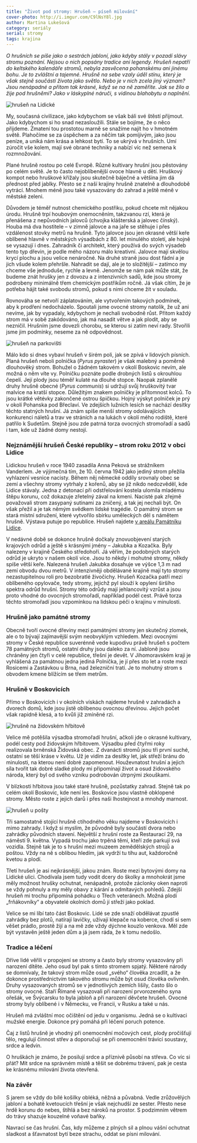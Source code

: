 ```yaml
---
title: "Život pod stromy: Hrušeň – píseň milování"
cover-photo: http://i.imgur.com/C9lNsY8l.jpg
author: Martina Lukešová
category: seriály
serial: stromy
tags: krajina
---
```


*O hrušních se píše jako o sestrách jabloní, jako kdyby stály v pozadí slávy stromu poznání. Nejsou o nich popsány tradice ani legendy. Hrušeň nepatří do keltského kalendáře stromů, nebyla zasvěcena pohanskému ani jinému bohu. Je to zvláštní a tajemné. Hrušně na sebe vzaly úděl stínu, který je však stejně součástí života jako světlo. Nebo je v nich zcela jiný význam? Jsou nenápadné a přitom tak krásné, když se na ně zaměříte. Jak se žilo a žije pod hrušněmi? Jako v láskyplné náruči, s vidinou blahobytu a naplnění.*

<img src="http://i.imgur.com/C9lNsY8.jpg" alt="hrušeň na Lidické" class="img-responsive img-popup" data-author="Martina Lukešová">

My, současná civilizace, jako kdybychom se však báli své štěstí přijmout. Jako kdybychom si ho snad nezasloužili. Stále se bojíme, že o něco přijdeme. Zmatení tou prostotou marně se snažíme najít ho v hmotném světě. Plahočíme se za úspěchem a za něčím tak pomíjivým, jako jsou peníze, a uniká nám krása a lehkost bytí. To se ukrývá v hrušních. Umí zúročit vše kolem, mají své obrané techniky a nabízí víc než semena k rozmnožování. 

Plané hrušně rostou po celé Evropě. Různé kultivary hrušní jsou pěstovány po celém světě. Je to často nejoblíbenější ovoce hlavně u dětí. Hruškový kompot nebo hruškové křížaly jsou skutečně báječné a většina jim dá přednost před jablky. Přesto se z naší krajiny hrušně znatelně a dlouhodobě vytrácí. Mnohem méně jsou také vysazovány do zahrad a ještě méně v městské zeleni.

Důvodem je téměř nutnost chemického postřiku, pokud chcete mít nějakou úrodu. Hrušně trpí houbovým onemocněním, takzvanou rzí, která je přenášena z nepůvodních jalovců (chvojka klášterská a jalovec čínský). Houba má dva hostitele – v zimně jalovce a na jaře se stěhuje i přes vzdálenost stovky metrů na hrušně. Tyto jalovce jsou jen okrasné větší keře oblíbené hlavně v městských výsadbách z 80. let minulého století, ale hojně se vysazují i dnes. Zahradník či architekt, který používá do svých výsadeb tento typ dřevin, je podle mého názoru málo kreativní. Jalovce mají skvělou krycí plochu a jsou velice nenáročné. Na druhé straně jsou dost fádní a je jich všude kolem přehršle. Nahradit se dají, ale je to složitější – zatímco my chceme vše jednoduše, rychle a levně. Jenomže se nám pak může stát, že budeme znát hrušky jen z dovozu a z intenzivních sadů, kde jsou stromy podrobeny minimálně třem chemickým postřikům ročně. Já však cítím, že je potřeba hájit také svobodu stromů, pokud s nimi chceme žít v souladu. 

Rovnováha se netvoří záplatováním, ale vytvořením takových podmínek, aby k prodření nedocházelo. Spoutali jsme ovocné stromy natolik, že už ani nevíme, jak by vypadaly, kdybychom je nechali svobodně růst. Přitom každý strom má v sobě zakódováno, jak má nasadit větve a jak plodit, aby se nezničil. Hrušním jsme dovezli chorobu, se kterou si zatím neví rady. Stvořili jsme jim podmínky, neseme za ně odpovědnost.

<img src="http://i.imgur.com/CE008Rh.jpg" alt="hrušeň na parkovišti" class="img-responsive img-popup" data-author="Martina Lukešová">

Málo kdo si dnes vybaví hrušeň v širém poli, jak se zpívá v lidových písních. Planá hrušeň neboli polnička (*Pyrus pyraster*) je však malebný a poměrně dlouhověký strom. Bohužel o žádném takovém v okolí Boskovic nevím, ale možná o něm víte vy. Polničku poznáte podle drobných listů s okrouhlou čepelí. Její plody jsou téměř kulaté na dlouhé stopce. Naopak zplanělé druhy hrušně obecné (*Pyrus communis*) si udržují svůj hruškovitý tvar malvice na kratší stopce. Důležitým znakem polničky je přítomnost kolců. To jsou krátké větévky zakončené ostrou špičkou. Hojný výskyt polniček je prý v okolí Pohanska pod Břeclaví. Ve zdejších lužních lesích se nachází desítky těchto statných hrušní. Já znám spíše menší stromy odolávajících konkurenci náletů a trav ve stráních a na lukách v okolí mého rodiště, které patřilo k Sudetům. Stejně jsou zde patrná torza ovocných stromořadí a sadů i tam, kde už žádné domy nestojí.

### Nejznámější hrušeň České republiky – strom roku 2012 v obci Lidice

Lidickou hrušeň v roce 1940 zasadila Anna Peková se strážníkem Vanderlem. Je výjimečná tím, že 10. června 1942 jako jediný strom přežila vyhlazení vesnice nacisty. Během něj německé oddíly srovnaly obec se zemí a všechny stromy vytrhaly z kořenů, aby se již nikdo nedozvěděl, kde Lidice stávaly. Jedna z detonací při odstřelování kostela ulomila mladému štěpu korunu, což dokazuje zřetelný zával na kmeni. Nacisté pak zřejmě považovali strom zasypaný sutinami za zničený, a tak jej nechali být. On však přežil a je tak němým svědkem lidské tragédie. O památný strom se stará místní sdružení, které vytvořilo sbírku uměleckých děl s námětem hrušně. Výstava putuje po republice. Hrušeň najdete [v areálu Památníku Lidice](http://denikreferendum.cz/clanek/18109-lidicka-hrusen-nema-svedkyne-ktera-videla-vse). 

V nedávné době se dokonce hrušně dočkaly znovuobjevení starých krajových odrůd a ještě s krásnými jmény – Jakubka a Kozačka. Byly nalezeny v krajině Českého středohoří. Já věřím, že podobných starých odrůd je ukryto v našem okolí více. Jsou to někdy i mohutné stromy, někdy spíše větší keře. Nalezená hrušeň Jakubka dosahuje ve výšce 1,3 m nad zemí obvodu dvou metrů. V intenzivněji obdělávané krajině mají tyto stromy nezastupitelnou roli pro bezobratlé živočichy. Hrušeň Kozačka patří mezi oblíbeného opylovače, tedy stromy, jejichž pyl slouží k opylení širšího spektra odrůd hrušní. Stromy této odrůdy mají jehlancovitý vzrůst a jsou proto vhodné do ovocných stromořadí, například podél cest. Právě torza těchto stromořadí jsou vzpomínkou na lidskou péči o krajinu v minulosti.
 
### Hrušně jako památné stromy

Obecně tvoří ovocné dřeviny mezi památnými stromy jen skutečný zlomek, ale o to bývají zajímavější svým neobvyklým vzhledem. Mezi ovocnými stromy v České republice suverénně vede kupodivu právě hrušeň s počtem 78 památných stromů, ostatní druhy jsou daleko za ní. Jabloně jsou chráněny jen čtyři v celé republice, třešní je devět. V Jihomoravském kraji je vyhlášená za památnou jedna jediná Polnička, je jí přes sto let a roste mezi Rosicemi a Zastávkou u Brna, nad železniční tratí. Je to mohutný strom s obvodem kmene blížícím se třem metrům.

### Hrušně v Boskovicích

Přímo v Boskovicích i v okolních vískách najdeme hrušně v zahradách a dvorech domů, kde jsou jistě oblíbenou ovocnou dřevinou. Jejich počet však rapidně klesá, a to kvůli již zmíněné rzi. 

<img src="http://i.imgur.com/yX1aGJd.jpg" alt="hrušně na židovském hřbitově" class="img-responsive img-popup" data-author="Martina Lukešová">

Velice mě potěšila výsadba stromořadí hrušní, ačkoli jde o okrasné kultivary, podél cesty pod židovským hřbitovem. Výsadbu před čtyřmi roky realizovala brněnská Židovská obec. Z dvanácti stromů jsou tři první suché, ostatní se těší kráse v květu. Už je vidím za desítky let, jak střeží bránu do minulosti, na kterou není dobré zapomenout. Houževnatost hrušní a jejich síla tvořit tak dobré sladké plody mi připomínají život a osud židovského národa, který byl od svého vzniku podrobován útrpnými zkouškami. 

V blízkosti hřbitova jsou také staré hrušně, pozůstatky zahrad. Stejně tak po celém okolí Boskovic, kde není les. Boskovice jsou vlastně obklopené stromy. Město roste z jejich darů i přes naši lhostejnost a mnohdy marnost.

<img src="http://i.imgur.com/tJ5oM5m.jpg" alt="hrušeň u pošty" class="img-responsive img-popup" data-author="Martina Lukešová">

Tři samostatně stojící hrušně ctihodného věku najdeme v Boskovicích i mimo zahrady. I když si myslím, že původně byly součástí dvora nebo zahrádky původních stavení. Největší z hrušní roste za Restaurací 29, na náměstí 9. května. Vypadá trochu jako trpěná těmi, kteří zde parkují svá vozidla. Stejně tak je to s hrušní mezi muzeem zemědělských strojů a poštou. Vždy na ně s oblibou hledím, jak vydrží tu tíhu aut, každoročně kvetou a plodí. 

Třetí hrušeň je asi nejkrásnější, jakou znám. Roste mezi bytovými domy na Lidické ulici. Chodívala jsem tudy vodit dcery do školky a mnohokrát jsme měly možnost hrušky ochutnat, nenápadně, protože záclonky oken naproti se vždy pohnuly a my měly obavy z kárání a odmítavých pohledů. Zdejší hrušeň mi trochu připomíná pohádku o Třech veteránech. Možná plodí „frňákovníky“ a obyvatelé okolních domů jí střeží jako poklad.

Velice se mi líbí tato část Boskovic. Lidé se zde snaží obdělávat zpustlé zahrádky bez plotů, natírají lavičky, užívají klepače na koberce, chodí si sem věšet prádlo, prostě žijí a na mě zde vždy dýchne kouzlo venkova. Měl zde být vystavěn ještě jeden dům a já jsem ráda, že k tomu nedošlo. 

### Tradice a léčení

Dříve lidé věřili v propojení se stromy a často byly stromy vysazovány při narození dítěte. Jeho osud byl pak s tímto stromem spjatý. Některé národy se domnívaly, že takový strom může osud „svého“ člověka zrcadlit, a že dokonce prostřednictvím takového stromu může být osud člověka ovlivněn. Druhy vysazovaných stromů se v jednotlivých zemích lišily, často šlo o stromy ovocné. Staří Římané vysazovali při narození prvorozeného syna ořešák, ve Švýcarsku to byla jabloň a při narození děvčete hrušeň. Ovocné stromy byly oblíbené i v Německu, ve Francii, v Rusku a také u nás.

Hrušeň má zvláštní moc očištění od jedu v organismu. Jedná se o kultivaci mužské energie. Dokonce prý pomáhá při léčení poruch potence. 

Čaj z listů hrušně je vhodný při onemocnění močových cest, plody pročišťují tělo, regulují činnost střev a doporučují se při onemocnění trávicí soustavy, srdce a ledvin.

O hruškách je známo, že posilují srdce a příznivě působí na střeva. Co víc si přát? Mít srdce na správném místě a těšit se dobrému trávení, pak je cesta ke krásnému milování života otevřená. 

### Na závěr

S jarem se vždy do bílé košilky obléká, něžná a půvabná. Vedle zrůžovělých jabloní a bohatě kvetoucích třešní je však nejchudší ze sester. Přesto nese hrdě korunu do nebes, štíhlá a bez nároků na prostor. S podzimním větrem do trávy shazuje kouzelné voňavé baňky. 

Navrací se čas hrušní. Čas, kdy můžeme z plných sil a plnou vášní ochutnat sladkost a šťavnatost bytí beze strachu, oddat se písni milování.